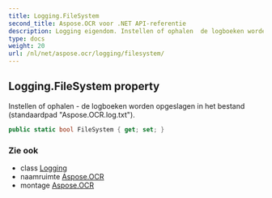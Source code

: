 ```yaml
---
title: Logging.FileSystem
second_title: Aspose.OCR voor .NET API-referentie
description: Logging eigendom. Instellen of ophalen  de logboeken worden opgeslagen in het bestand standaardpad Aspose.OCR.log.txt.
type: docs
weight: 20
url: /nl/net/aspose.ocr/logging/filesystem/
---
```

## Logging.FileSystem property

Instellen of ophalen - de logboeken worden opgeslagen in het bestand (standaardpad "Aspose.OCR.log.txt").

```csharp
public static bool FileSystem { get; set; }
```

### Zie ook

* class [Logging](../)
* naamruimte [Aspose.OCR](../../logging/)
* montage [Aspose.OCR](../../../)


